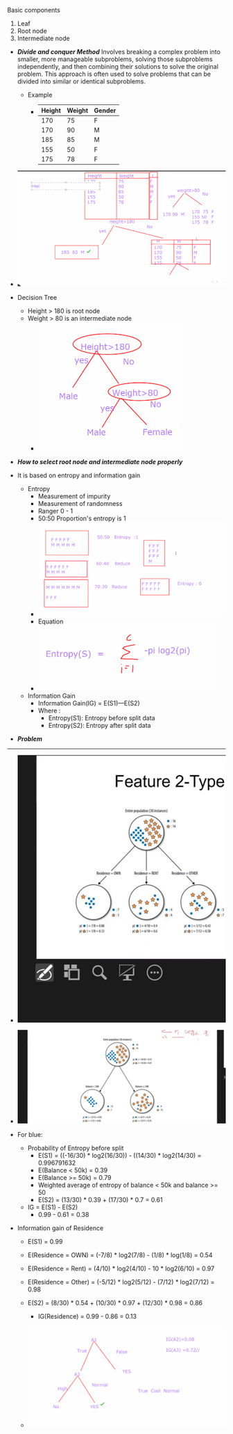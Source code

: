 Basic components
1. Leaf 
2. Root node
3. Intermediate node

- ***Divide and conquer Method***
Involves breaking a complex problem into smaller, more manageable subproblems, solving those subproblems independently, and then combining their solutions to solve the original problem. This approach is often used to solve problems that can be divided into similar or identical subproblems.
    - Example
      - | Height | Weight | Gender |
        |--------|--------|--------|
        | 170    | 75     | F      |
        | 170    | 90     | M      |
        | 185    | 85     | M      |
        | 155    | 50     | F      |
        | 175    | 78     | F      |
- ![](png_file/1.png)
- Decision Tree
  - Height > 180 is root node 
  - Weight > 80 is an intermediate node
    - ![](png_file/2.png)

- ***How to select root node and intermediate node properly***
- It is based on entropy and information gain
  - Entropy
    - Measurement of impurity
    - Measurement of randomness
    - Ranger 0 - 1
    - 50:50 Proportion's entropy is 1
    - ![](png_file/3.png)
    - Equation
    - ![](png_file/4.png)
  - Information Gain
    -  Information Gain(IG) = E(S1)—E(S2)
      - Where :
        - Entropy(S1): Entropy before split data
        - Entropy(S2): Entropy after split data

- ***Problem***
----
  - ![](png_file/5.jpeg)
  - ![](png_file/6.jpeg)


- For blue:
    - Probability of Entropy before split
      - E(S1) = ((-16/30) * log2(16/30)) -  ((14/30) * log2(14/30) = 0.996791632
      - E(Balance < 50k) = 0.39
      - E(Balance >= 50k) = 0.79
      - Weighted average of entropy of balance < 50k and balance >= 50
      - E(S2) = (13/30) * 0.39 + (17/30) * 0.7 = 0.61
    - IG = E(S1) - E(S2)
      - 0.99 - 0.61 = 0.38
- Information gain of Residence
  - E(S1) = 0.99
  - E(Residence = OWN) = (-7/8) * log2(7/8) - (1/8) * log(1/8) = 0.54
  - E(Residence = Rent) = (4/10) * log2(4/10) - 10 * log2(6/10) = 0.97
  - E(Residence = Other) = (-5/12) * log2(5/12) - (7/12) * log2(7/12) = 0.98
  - E(S2) = (8/30) * 0.54 + (10/30) * 0.97 + (12/30) * 0.98 = 0.86
    - IG(Residence) = 0.99 - 0.86 = 0.13
  
  - ![](png_file/7.png)
